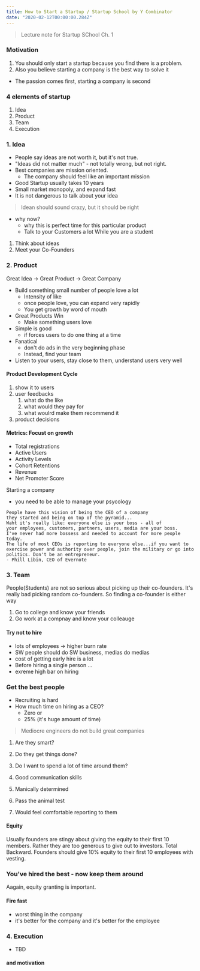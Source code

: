 ```yaml
---
title: How to Start a Startup / Startup School by Y Combinator
date: "2020-02-12T00:00:00.284Z"
---
```


> Lecture note for Startup SChool Ch. 1

### Motivation

1. You should only start a startup because you find there is a problem.
2. Also you believe starting a company is the best way to solve it

- The passion comes first, starting a company is second

### 4 elements of startup

1. Idea
2. Product
3. Team
4. Execution

### 1. Idea

- People say ideas are not worth it, but it's not true.
- "Ideas did not matter much" - not totally wrong, but not right.
- Best companies are mission oriented.
  - The company should feel like an important mission
- Good Startup usually takes 10 years
- Small market monopoly, and expand fast
- It is not dangerous to talk about your idea

> Idean should sound crazy, but it should be right

- why now?
  - why this is perfect time for this particular product
  - Talk to your Customers a lot
    While you are a student

1. Think about ideas
2. Meet your Co-Founders

### 2. Product

Great Idea -> Great Product -> Great Company

- Build something small number of people love a lot
  - Intensity of like
  - once people love, you can expand very rapidly
  - You get growth by word of mouth
- Great Products Win
  - Make something users love
- Simple is good
  - if forces users to do one thing at a time
- Fanatical
  - don't do ads in the very beginning phase
  - Instead, find your team
- Listen to your users, stay close to them, understand users very well

#### Product Development Cycle

1. show it to users
2. user feedbacks
   1. what do the like
   2. what would they pay for
   3. what woulrd make them recommend it
3. product decisions

#### Metrics: Focust on growth

- Total registrations
- Active Users
- Activity Levels
- Cohort Retentions
- Revenue
- Net Promoter Score

Starting a company

- you need to be able to manage your psycology

```
People have this vision of being the CEO of a company
they started and being on top of the pyramid...
Waht it's really like: everyone else is your boss - all of
your employees, customers, partners, users, media are your boss.
I've never had more bossess and needed to account for more people today.
The life of most CEOs is reporting to everyone else...if you want to
exercise power and authority over people, join the military or go into politics. Don't be an entrepreneur.
- Phill Libin, CEO of Evernote
```

### 3. Team

People(Students) are not so serious about picking up their co-founders.
It's really bad picking random co-founders.
So finding a co-founder is either way

1. Go to college and know your friends
2. Go work at a compnay and know your colleauge

#### Try not to hire

- lots of employees -> higher burn rate
- SW people should do SW business, medias do medias
- cost of getting early hire is a lot
- Before hiring a single person ...
- exreme high bar on hiring

### Get the best people

- Recruiting is hard
- How much time on hiring as a CEO?
  - Zero or
  - 25% (it's huge amount of time)

> Mediocre engineers do not build great companies

1. Are they smart?
2. Do they get things done?
3. Do I want to spend a lot of time around them?

4. Good communication skills
5. Manically determined
6. Pass the animal test
7. Would feel comfortable reporting to them

#### Equity

Usually founders are stingy about giving the equity to their first 10 members. Rather they are too generous to give out to investors. Total Backward.
Founders should give 10% equity to their first 10 employees with vesting.

### You've hired the best - now keep them around

Aagain, equity granting is important.

#### Fire fast

- worst thing in the company
- it's better for the company and it's better for the employee

### 4. Execution

- TBD

#### and motivation
